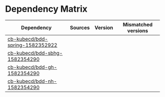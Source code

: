 # Dependency Matrix

Dependency | Sources | Version | Mismatched versions
---------- | ------- | ------- | -------------------
[cb-kubecd/bdd-spring-1582352922](https://github.com/cb-kubecd/bdd-spring-1582352922.git) |  | []() | 
[cb-kubecd/bdd-sbhg-1582354290](https://github.com/cb-kubecd/bdd-sbhg-1582354290.git) |  | []() | 
[cb-kubecd/bdd-gh-1582354290](https://github.com/cb-kubecd/bdd-gh-1582354290.git) |  | []() | 
[cb-kubecd/bdd-nh-1582354290](https://github.com/cb-kubecd/bdd-nh-1582354290.git) |  | []() | 

